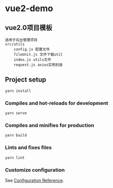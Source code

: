 # vue2-demo

## vue2.0项目模板
```
适用于后台管理项目
src/utils
    config.js 配置文件
    fileUnit.js 文件下载util
    index.js utils文件
    request.js axios实例封装
```

## Project setup
```
yarn install
```

### Compiles and hot-reloads for development
```
yarn serve
```

### Compiles and minifies for production
```
yarn build
```

### Lints and fixes files
```
yarn lint
```

### Customize configuration
See [Configuration Reference](https://cli.vuejs.org/config/).

